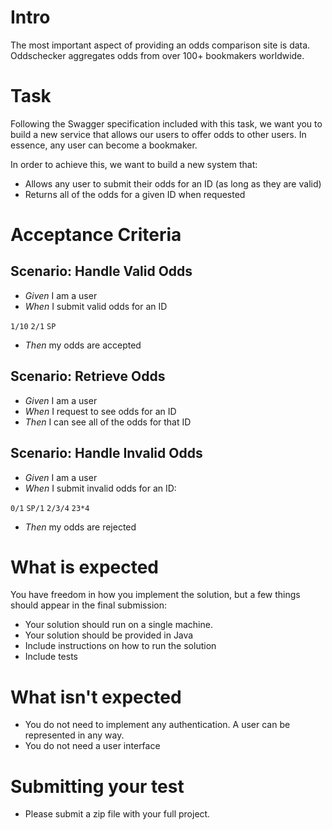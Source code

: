 # Intro
The most important aspect of providing an odds comparison site is data. Oddschecker aggregates odds from over 100+ bookmakers worldwide.

# Task

Following the Swagger specification included with this task, we want you to build a new service that allows our users to 
offer odds to other users. In essence, any user can become a bookmaker.

In order to achieve this, we want to build a new system that:

- Allows any user to submit their odds for an ID (as long as they are valid)
- Returns all of the odds for a given ID when requested

# Acceptance Criteria 

## Scenario: Handle Valid Odds
- _Given_ I am a user
- _When_ I submit valid odds for an ID

`1/10`
`2/1`
`SP`

- _Then_ my odds are accepted

## Scenario: Retrieve Odds
- _Given_ I am a user
- _When_ I request to see odds for an ID 
- _Then_ I can see all of the odds for that ID

## Scenario: Handle Invalid Odds
- _Given_ I am a user
- _When_ I submit invalid odds for an ID:

`0/1` `SP/1` `2/3/4` `23*4`

- _Then_ my odds are rejected

# What is expected
You have freedom in how you implement the solution, but a few things should appear in the final submission:
- Your solution should run on a single machine.
- Your solution should be provided in Java
- Include instructions on how to run the solution
- Include tests

# What isn't expected
- You do not need to implement any authentication. A user can be represented in any way.
- You do not need a user interface

# Submitting your test
- Please submit a zip file with your full project.
